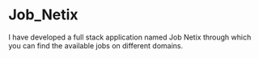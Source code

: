 # Job_Netix
I have developed a full stack application named Job Netix through which you can find the available jobs on different domains.
